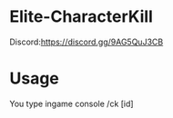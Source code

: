 # Elite-CharacterKill
Discord:https://discord.gg/9AG5QuJ3CB
# Usage 
You type ingame console /ck [id]

